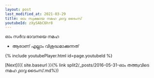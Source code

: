 ```yaml
---
layout: post
last_modified_at: 2021-03-29
title: ഓം സ്വക്ഷായ നമഹ ൧൦൮ ടൈംസ്
youtubeId: zXySAbC6hr8
---
```

 
 
 ഓം സർവ ഭാവനയെ നമഹ 
 
 -  ആരാണ് എല്ലാം വിശുദ്ധമാക്കുന്നത് 
 
  
 
  
 
 
 
 
 
 


{% include youtubePlayer.html id=page.youtubeId %}
 
[Next]({{ site.baseurl }}{% link  split2/_posts/2016-05-31-ഓം തത്ത്വവിടെ നമഹ ൧൦൮ ടൈംസ്.md%})
 

